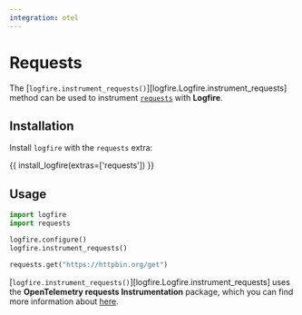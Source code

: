 ```yaml
---
integration: otel
---
```


# Requests

The [`logfire.instrument_requests()`][logfire.Logfire.instrument_requests] method can be used to
instrument [`requests`][requests] with **Logfire**.

## Installation

Install `logfire` with the `requests` extra:

{{ install_logfire(extras=['requests']) }}

## Usage

```py title="main.py"
import logfire
import requests

logfire.configure()
logfire.instrument_requests()

requests.get("https://httpbin.org/get")
```

[`logfire.instrument_requests()`][logfire.Logfire.instrument_requests] uses the
**OpenTelemetry requests Instrumentation** package,
which you can find more information about [here][opentelemetry-requests].

[opentelemetry-requests]: https://opentelemetry-python-contrib.readthedocs.io/en/latest/instrumentation/requests/requests.html
[requests]: https://docs.python-requests.org/en/master/
